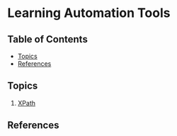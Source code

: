 # Learning Automation Tools

## Table of Contents

<!-- START doctoc generated TOC please keep comment here to allow auto update -->
<!-- DON'T EDIT THIS SECTION, INSTEAD RE-RUN doctoc TO UPDATE -->

- [Topics](#topics)
- [References](#references)

<!-- END doctoc generated TOC please keep comment here to allow auto update -->

## Topics

1. [XPath](xpath/README.md)

## References
